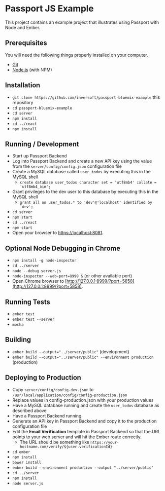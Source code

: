 # Passport JS Example

This project contains an example project that illustrates using Passport with Node and Ember.

## Prerequisites
You will need the following things properly installed on your computer.

* [Git](http://git-scm.com/)
* [Node.js](http://nodejs.org/) (with NPM)

## Installation
* `git clone https://github.com/inversoft/passport-bluemix-example` this repository
* `cd passport-bluemix-example`
* `cd server`
* `npm install`
* `cd ../react`
* `npm install`

## Running / Development
* Start up Passport Backend
* Log into Passport Backend and create a new API key using the value from the `server/config/config.json` configuration file
* Create a MySQL database called `user_todos` by executing this in the MySQL shell
  * `create database user_todos character set = 'utf8mb4' collate = 'utf8mb4_bin';`
* Grant privileges to the dev user to this database by executing this in the MySQL shell 
  * `grant all on user_todos.* to 'dev'@'localhost' identified by 'dev';`
* `cd server`
* `npm start`  
* `cd ../react`
* `npm start`
* Open your browser to [https://localhost:8081](https://localhost:8081).

## Optional Node Debugging in Chrome
* `npm install -g node-inspector`
* `cd ../server`
* `node --debug server.js`
* `node-inspector --web-port=8999 &` (or other available port)
* Open Chrome browser to [http://127.0.0.1:8999/?port=5858](http://127.0.0.1:8999/?port=5858).

## Running Tests
* `ember test`
* `ember test --server`
* `mocha`

## Building

* `ember build --output="../server/public"` (development)
* `ember build --output="../server/public" --environment production` (production)

## Deploying to Production
* Copy `server/config/config-dev.json` to `/usr/local/application/config/config-production.json`
* Replace values in config-production.json with your production values
* Have a MySQL database running and create the `user_todos` database as described above
* Have a Passport Backend running
* Generate an API key in Passport Backend and copy it to the production configuration file
* Edit the **Email Verification** template in Passport Backend so that the URL points to your web server and will hit the Ember route correctly. 
  * The URL should be something like `https://your-hostname.com/verify/${user.verificationId}`
* `cd ember`
* `npm install`
* `bower install`
* `ember build --environment production --output "../server/public"`
* `cd ../server`
* `npm install`
* `node server.js`

